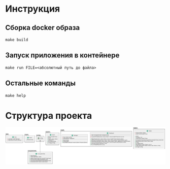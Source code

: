 # Инструкция

## Сборка docker образа
```
make build
```

## Запуск приложения в контейнере
```
make run FILE=<абсолютный путь до файла>
```

## Остальные команды
```
make help
```

# Структура проекта
![Структура проекта](structure.png)